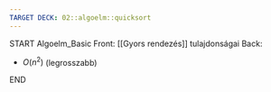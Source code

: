 ```yaml
---
TARGET DECK: 02::algoelm::quicksort
---
```


START
Algoelm_Basic
Front:
[[Gyors rendezés]] tulajdonságai
Back:
- $O(n^2)$ (legrosszabb)
<!--ID: 1681852672563-->
END